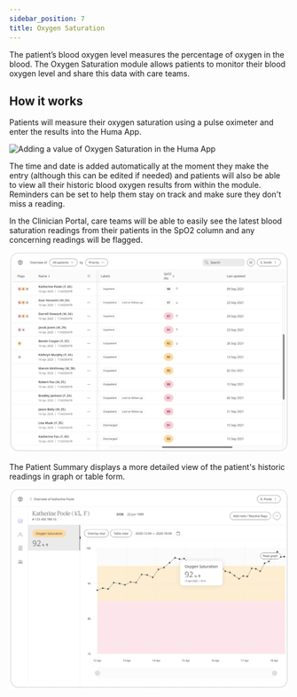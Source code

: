 ```yaml
---
sidebar_position: 7
title: Oxygen Saturation
---
```


The patient’s blood oxygen level measures the percentage of oxygen in the blood. The Oxygen Saturation module allows patients to monitor their blood oxygen level and share this data with care teams.

## How it works

Patients will measure their oxygen saturation using a pulse oximeter and enter the results into the Huma App. 

![Adding a value of Oxygen Saturation in the Huma App](./assets/oxygen-saturation.png)

The time and date is added automatically at the moment they make the entry (although this can be edited if needed) and patients will also be able to view all their historic blood oxygen results from within the module. Reminders can be set to help them stay on track and make sure they don't miss a reading.

In the Clinician Portal, care teams will be able to easily see the latest blood saturation readings from their patients in the SpO2 column and any concerning readings will be flagged. 

![Viewing oxygen saturation in the Clinician Portal](./assets/cp-patient-list-oxygen-saturation.png)

The Patient Summary displays a more detailed view of the patient's historic readings in graph or table form.

![Viewing oxygen saturation in the Clinician Portal](./assets/cp-module-details-oxygen-saturation.png)
